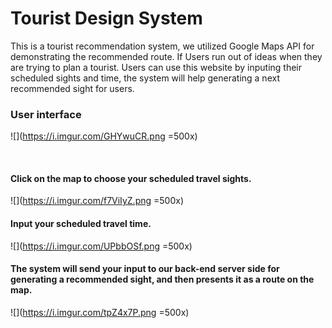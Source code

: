 
# Tourist Design System

This is a tourist recommendation system, we utilized Google Maps API for demonstrating the recommended route.
If Users run out of ideas when they are trying to plan a tourist. Users can use this website by inputing their scheduled sights and time, the system will help generating a next recommended sight for users.

### User interface
![](https://i.imgur.com/GHYwuCR.png =500x)

<br />

#### Click on the map to choose your scheduled travel sights.
![](https://i.imgur.com/f7ViIyZ.png =500x)

#### Input your scheduled travel time.
![](https://i.imgur.com/UPbbOSf.png =500x)

#### The system will send your input to our back-end server side for generating a recommended sight, and then presents it as a route on the map.
![](https://i.imgur.com/tpZ4x7P.png =500x)
